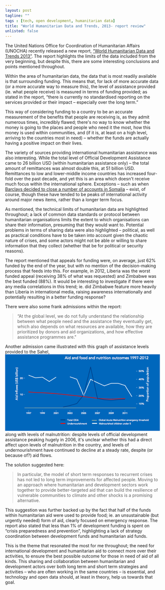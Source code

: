 ```yaml
---
layout: post
tagline: ""
tags : [tech, open development, humanitarian data]
title: "World Humanitarian Data and Trends, 2013- report review"
unlisted: false
---
```

The United Nations Office for Coordination of Humanitarian Affairs (UNOCHA) recently released a new report, [“World Humanitarian Data and Trends 2013”](https://docs.unocha.org/sites/dms/Documents/WHDT_2013%20WEB.pdf). The report highlights the limits of the data included from the very beginning, but despite this, there are some interesting conclusions and points mentioned throughout. 

Within the area of humanitarian data, the data that is most readily available is that surrounding funding. This means that, for lack of more accurate data (or a more accurate way to measure this), the level of assistance provided (ie. what people receive) is measured in terms of funding provided; as stated in the report, “there is currently no standardised reporting on the services provided or their impact – especially over the long term.” 

This way of considering funding to a country to be an accurate measurement of the benefits that people are receiving is, as they admit numerous times, incredibly flawed; there's no way to know whether the money is going to the places and people who need it the most, how this money is used within communities, and (if it is, at least on a high level, arriving to the countries most in need) – whether the funds are actually having a positive impact on their lives. 

The variety of sources providing international humanitarian assistance was also interesting. While the total level of Official Development Assistance came to 26 billion USD (within humanitarian assistance only) – the total amount of remittances was almost double this, at 51 billion USD. Remittances to low and lower-middle income countries has increased four-fold over the past decade, and yet this is an area which doesn't receive much focus within the international sphere. Exceptions – such as when [Barclays decided to close a number of accounts in Somalia](http://www.independent.co.uk/news/world/africa/why-barclays-wants-to-cut-somalias-money-transfer-lifeline-8818006.html) – exist, of course, though these have tended to be peaks of international activity around major news items, rather than a longer term focus. 

As mentioned, the technical limits of humanitarian data are highlighted throughout; a lack of common data standards or protocol between humanitarian organisations limits the extent to which organisations can share their information, presuming that they would want to. Potential problems in terms of sharing data were also highlighted – political, as well as practical conditions have to be taken into account given the chaotic nature of crises, and some actors might not be able or willing to share information that they collect (whether that be for political or security reasons).

The report mentioned that appeals for funding were, on average, just 62% funded by the end of the year, but with no mention of the decision-making process that feeds into this. For example, in 2012, Liberia was the worst funded appeal (receiving 38% of what was requested) and Zimbabwe was the best funded (88%). It would be interesting to investigate if there were any media correlations in this trend; ie. did Zimbabwe feature more heavily than Liberia in international media, raising awareness internationally and potentially resulting in a better funding response? 

There were also some frank admissions within the report:

<blockquote>“At the global level, we do not fully understand the relationship between what people need and the assistance they eventually get, which also depends on what resources are available, how they are prioritized by donors and aid organizations, and how effective assistance programmes are."</blockquote>

Another admission came illustrated with this graph of assistance levels provided to the Sahel, <img src="/img/sahel_graph.png" alt="graph of sahel data" class="inlineleft"> along with levels of malnutrition: despite levels of official development assistance peaking hugely in 2006, it's unclear whether this had a direct affect upon levels of malnutrition in the country, and levels of undernourishment have continued to decline at a steady rate, despite (or because of?) aid flows. 

The solution suggested here: 

<blockquote>In particular, the model of short term responses to recurrent crises has not led to long term improvements for affected people. Moving to an approach where humanitarian and development sectors work together to provide better-targeted aid that can build the resilience of vulnerable communities to climate and other shocks is a promising alternative.</blockquote> 

This suggestion was further backed up by the fact that half of the funds within humanitarian aid were used to provide food; ie. an unsustainable (but urgently needed) form of aid, clearly focused on emergency response. The report also stated that less than 1% of development funding is spent on “crisis preparedness and prevention”, highlighting a lack of strategy coordination between development funds and humanitarian aid funds. 

This is the theme that resonated the most for me throughout; the need for international development and humanitarian aid to connect more over their activities, to ensure the best possible outcome for those in need of aid of all kinds. This sharing and collaboration between humanitarian and development actors over both long term and short term strategies and activities – who are often working in the same countries – is essential, and technology and open data should, at least in theory, help us towards that goal. 







